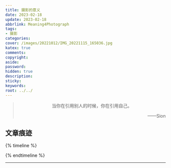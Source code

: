 ```yaml
---
title: 摄影的意义
date: 2023-02-18
update: 2023-02-18
abbrlink: Meaning4Photograph
tags:
- 摄影
categories:
cover: /images/20221012/IMG_20221115_165036.jpg
katex: true
comments:
copyright:
aside: 
password: 
hidden: true
description: 
sticky: 
keywords:
root: ../../
---
```


> <center>当你在引用别人的时候，你在引用自己。</center>
> <p align="right">——Sion</p>
## 文章痕迹
{% timeline %}
<!-- timeline 2023-02-9-->
<!-- endtimeline -->
{% endtimeline %}

-----

